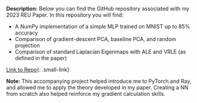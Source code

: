 **Description:** Below you can find the GitHub repository associated with my 2023 REU Paper. In this repository you will find:
- A NumPy implementation of a simple MLP trained on MNIST up to 85% accuracy
- Comparison of gradient-descent PCA, baseline PCA, and random projection
- Comparison of standard Laplacian Eigenmaps with ALE and VRLE (as defined in the paper)

[Link to Repo](https://github.com/lucas-tucker/REU-2023){: .small-link}

**Note:** This accompanying project helped introduce me to PyTorch and Ray, and allowed me to apply the theory developed in my paper. Creating a NN from scratch also helped reinforce my gradient calculation skills. 